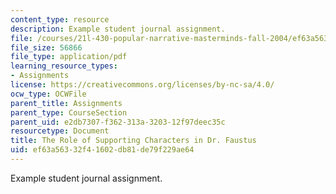 ```yaml
---
content_type: resource
description: Example student journal assignment.
file: /courses/21l-430-popular-narrative-masterminds-fall-2004/ef63a56332f41602db81de79f229ae64_MIT21L_430F04_support.pdf
file_size: 56866
file_type: application/pdf
learning_resource_types:
- Assignments
license: https://creativecommons.org/licenses/by-nc-sa/4.0/
ocw_type: OCWFile
parent_title: Assignments
parent_type: CourseSection
parent_uid: e2db7307-f362-313a-3203-12f97deec35c
resourcetype: Document
title: The Role of Supporting Characters in Dr. Faustus
uid: ef63a563-32f4-1602-db81-de79f229ae64
---
```

Example student journal assignment.